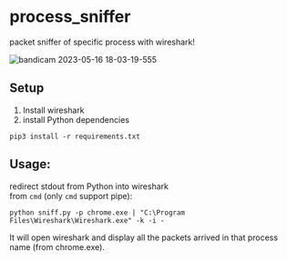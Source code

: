 # process_sniffer
packet sniffer of specific process with wireshark!


![bandicam 2023-05-16 18-03-19-555](https://github.com/thewh1teagle/process_sniffer/assets/61390950/6af6ea0d-66cd-450b-99ea-ff80d9046ded)
## Setup
1. Install wireshark
2. install Python dependencies
```shell
pip3 install -r requirements.txt
```



## Usage:
redirect stdout from Python into wireshark  
from `cmd` (only `cmd` support pipe):
```shell
python sniff.py -p chrome.exe | "C:\Program Files\Wireshark\Wireshark.exe" -k -i -
```
It will open wireshark and display all the packets arrived in that process name (from chrome.exe).

